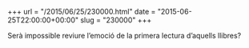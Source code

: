 +++
url = "/2015/06/25/230000.html"
date = "2015-06-25T22:00:00+00:00"
slug = "230000"
+++

Serà impossible reviure l’emoció de la primera lectura d’aquells llibres?
